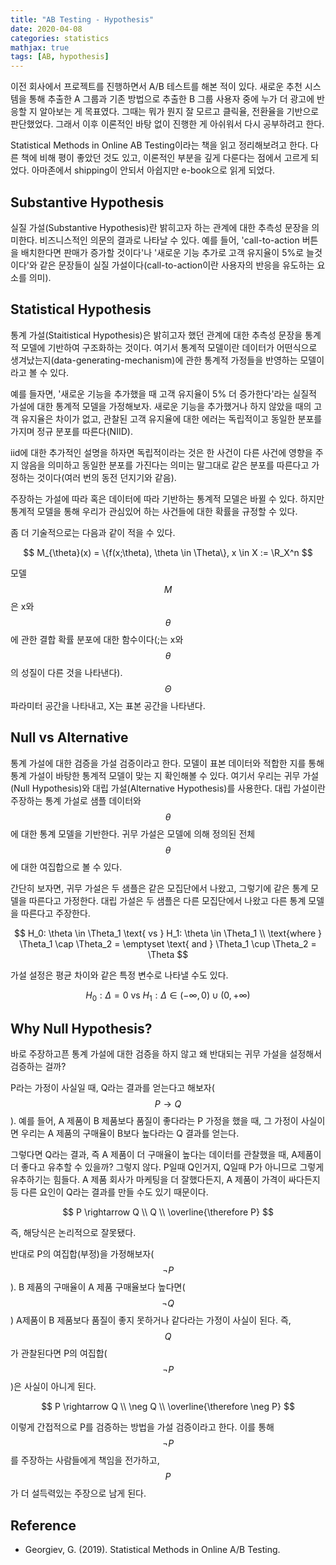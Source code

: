 ```yaml
---
title: "AB Testing - Hypothesis"
date: 2020-04-08
categories: statistics
mathjax: true
tags: [AB, hypothesis]
---
```




이전 회사에서 프로젝트를 진행하면서 A/B 테스트를 해본 적이 있다. 새로운 추천 시스템을 통해 추출한 A 그룹과 기존 방법으로 추출한 B 그룹 사용자 중에 누가 더 광고에 반응할 지 알아보는 게 목표였다. 그때는 뭐가 뭔지 잘 모르고 클릭율, 전환율을 기반으로 판단했었다. 그래서 이후 이론적인 바탕 없이 진행한 게 아쉬워서 다시 공부하려고 한다. 

Statistical Methods in Online AB Testing이라는 책을 읽고 정리해보려고 한다. 다른 책에 비해 평이 좋았던 것도 있고, 이론적인 부분을 깊게 다룬다는 점에서 고르게 되었다. 아마존에서 shipping이 안되서 아쉽지만 e-book으로 읽게 되었다.



## Substantive Hypothesis

실질 가설(Substantive Hypothesis)란 밝히고자 하는 관계에 대한 추측성 문장을 의미한다. 비즈니스적인 의문의 결과로 나타날 수 있다. 예를 들어, 'call-to-action 버튼을 배치한다면 판매가 증가할 것이다'나 '새로운 기능 추가로 고객 유지율이 5%로 늘것이다'와 같은 문장들이 실질 가설이다(call-to-action이란 사용자의 반응을 유도하는 요소를 의미).



## Statistical Hypothesis

통계 가설(Staitistical Hypothesis)은 밝히고자 했던 관계에 대한 추측성 문장을 통계적 모델에 기반하여 구조화하는 것이다. 여기서 통계적 모델이란 데이터가 어떤식으로 생겨났는지(data-generating-mechanism)에 관한 통계적 가정들을 반영하는 모델이라고 볼 수 있다. 

예를 들자면, '새로운 기능을 추가했을 때 고객 유지율이 5% 더 증가한다'라는 실질적 가설에 대한 통계적 모델을 가정해보자. 새로운 기능을 추가했거나 하지 않았을 때의 고객 유지율은 차이가 없고, 관찰된 고객 유지율에 대한 에러는 독립적이고 동일한 분포를 가지며 정규 분포를 따른다(NIID).

iid에 대한 추가적인 설명을 하자면 독립적이라는 것은 한 사건이 다른 사건에 영향을 주지 않음을 의미하고 동일한 분포를 가진다는 의미는 말그대로 같은 분포를 따른다고 가정하는 것이다(여러 번의 동전 던지기와 같음).

주장하는 가설에 따라 혹은 데이터에 따라 기반하는 통계적 모델은 바뀔 수 있다. 하지만 통계적 모델을 통해 우리가 관심있어 하는 사건들에 대한 확률을 규정할 수 있다.

좀 더 기술적으로는 다음과 같이 적을 수 있다.

$$ M_{\theta}(x) = \{f(x;\theta), \theta \in \Theta\}, x \in X := \R_X^n $$

모델 $$M$$은 x와 $$\theta$$에 관한 결합 확률 분포에 대한 함수이다(;는 x와 $$\theta$$의 성질이 다른 것을 나타낸다). $$\Theta$$ 파라미터 공간을 나타내고, X는 표본 공간을 나타낸다.



## Null vs Alternative

통계 가설에 대한 검증을 가설 검증이라고 한다. 모델이 표본 데이터와 적합한 지를 통해 통계 가설이 바탕한 통계적 모델이 맞는 지 확인해볼 수 있다. 여기서 우리는 귀무 가설(Null Hypothesis)와 대립 가설(Alternative Hypothesis)를 사용한다. 대립 가설이란 주장하는 통계 가설로 샘플 데이터와 $$\theta$$에 대한  통계 모델을 기반한다. 귀무 가설은 모델에 의해 정의된 전체 $$\theta$$에 대한 여집합으로 볼 수 있다.

간단히 보자면, 귀무 가설은 두 샘플은 같은 모집단에서 나왔고, 그렇기에 같은 통계 모델을 따른다고 가정한다. 대립 가설은 두 샘플은 다른 모집단에서 나왔고 다른 통계 모델을 따른다고 주장한다.

$$ H_0: \theta \in \Theta_1 \text{ vs } H_1: \theta \in \Theta_1 \\
\text{where } \Theta_1 \cap \Theta_2 = \emptyset \text{ and } \Theta_1 \cup \Theta_2 = \Theta   $$

가설 설정은 평균 차이와 같은 특정 변수로 나타낼 수도 있다.

$$ H_0: \Delta = 0 \text{ vs } H_1: \Delta \in (-\infty, 0) \cup (0,+\infty)$$



## Why Null Hypothesis?

바로 주장하고픈 통계 가설에 대한 검증을 하지 않고 왜 반대되는 귀무 가설을 설정해서 검증하는 걸까?

P라는 가정이 사실일 때, Q라는 결과를 얻는다고 해보자( $$ P \rightarrow Q$$). 예를 들어, A 제품이 B 제품보다 품질이 좋다라는 P 가정을 했을 때, 그 가정이 사실이면 우리는 A 제품의 구매율이 B보다 높다라는 Q 결과를 얻는다.

그렇다면 Q라는 결과, 즉 A 제품이 더 구매율이 높다는 데이터를 관찰했을 때, A제품이 더 좋다고 유추할 수 있을까? 그렇지 않다. P일때 Q인거지, Q일때 P가 아니므로 그렇게 유추하기는 힘들다. A 제품 회사가 마케팅을 더 잘했다든지, A 제품이 가격이 싸다든지 등 다른 요인이 Q라는 결과를 만들 수도 있기 때문이다.

$$ P \rightarrow Q \\
 Q \\
 \overline{\therefore P} $$

즉, 해당식은 논리적으로 잘못됐다.



반대로 P의 여집합(부정)을 가정해보자($$\neg P$$). B 제품의 구매율이 A 제품 구매율보다 높다면($$\neg Q$$) A제품이 B 제품보다 품질이 좋지 못하거나 같다라는 가정이 사실이 된다. 즉, $$Q$$가 관찰된다면 P의 여집합($$\neg P$$)은 사실이 아니게 된다.

$$ P \rightarrow Q \\
 \neg Q \\
 \overline{\therefore \neg P} $$

이렇게 간접적으로 P를 검증하는 방법을 가설 검증이라고 한다. 이를 통해 $$\neg P$$를 주장하는 사람들에게 책임을 전가하고, $$P$$가 더 설득력있는 주장으로 남게 된다.



## Reference

- Georgiev, G. (2019). Statistical Methods in Online A/B Testing.
